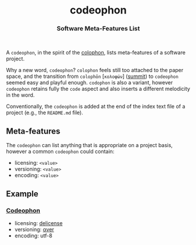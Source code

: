 <h1 align="center">
    codeophon
</h1>


<h3 align="center">
    Software Meta-Features List
</h3>


<br />


A `codeophon`, in the spirit of the [colophon](https://en.wikipedia.org/wiki/Colophon_(publishing)), lists meta-features of a software project.

Why a new word, `codeophon`? `colophon` feels still too attached to the paper space, and the transition from `colophōn` \[`κολοφών`\] ([summit](https://www.etymonline.com/word/colophon#etymonline_v_15844)) to `codeophon` seemed easy and playful enough. `codophon` is also a variant, however `codeophon` retains fully the `code` aspect and also inserts a different melodicity in the word.

Conventionally, the `codeophon` is added at the end of the index text file of a project (e.g., the `README.md` file).



## Meta-features

The `codeophon` can list anything that is appropriate on a project basis, however a common `codeophon` could contain:

+ licensing: `<value>`
+ versioning: `<value>`
+ encoding: `<value>`


## Example

### [Codeophon](https://github.com/ly3xqhl8g9/codeophon)

+ licensing: [delicense](https://github.com/ly3xqhl8g9/delicense)
+ versioning: [αver](https://github.com/ly3xqhl8g9/alpha-versioning)
+ encoding: utf-8
